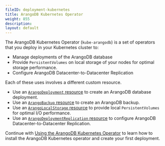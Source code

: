 ```yaml
---
fileID: deployment-kubernetes
title: ArangoDB Kubernetes Operator
weight: 855
description: 
layout: default
---
```

The ArangoDB Kubernetes Operator (`kube-arangodb`) is a set of operators
that you deploy in your Kubernetes cluster to:

- Manage deployments of the ArangoDB database
- Provide `PersistentVolumes` on local storage of your nodes for optimal storage performance.
- Configure ArangoDB Datacenter-to-Datacenter Replication

Each of these uses involves a different custom resource.

- Use an [`ArangoDeployment` resource](deployment-kubernetes-deployment-resource) to
  create an ArangoDB database deployment.
- Use an [`ArangoBackup` resource](deployment-kubernetes-backup-resource) to
  create an ArangoDB backup.
- Use an [`ArangoLocalStorage` resource](deployment-kubernetes-storage-resource) to
  provide local `PersistentVolumes` for optimal I/O performance.
- Use an [`ArangoDeploymentReplication` resource](deployment-kubernetes-deployment-replication-resource) to
  configure ArangoDB Datacenter-to-Datacenter Replication.

Continue with [Using the ArangoDB Kubernetes Operator](deployment-kubernetes-usage)
to learn how to install the ArangoDB Kubernetes operator and create
your first deployment.
